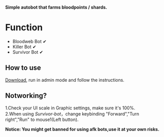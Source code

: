 **Simple autobot that farms bloodpoints / shards.**  

# Function
- Bloodweb Bot &#x2714;
- Killer   Bot &#x2714; 
- Survivor Bot &#x2714; 

## How to use   
[Download](https://github.com/7urtle/Deadbydaylight-Farming-Bot/releases), run in admin mode and follow the instructions.   

## Notworking?  
1.Check your UI scale in Graphic settings, make sure it's 100%.  
2.When using *Survivor-bot*，change keybinding "Forward","Turn right","Run" to mouse1(Left button).   

**Notice: You might get banned for using afk bots,use it at your own risks.**
